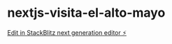 # nextjs-visita-el-alto-mayo

[Edit in StackBlitz next generation editor ⚡️](https://stackblitz.com/~/github.com/henrychavez/nextjs-visita-el-alto-mayo)